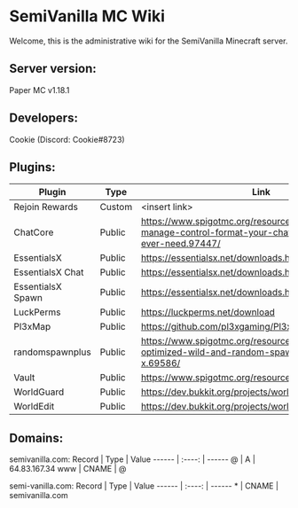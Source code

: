 # SemiVanilla MC Wiki

Welcome, this is the administrative wiki for the SemiVanilla Minecraft server.

## Server version:

Paper MC v1.18.1

## Developers:
Cookie (Discord: Cookie#8723)

## Plugins:
Plugin            |  Type  |      Link       | Maintainer
----------------- | ------ | --------------- | ----------
Rejoin Rewards    | Custom | \<insert link\> | Cookie
ChatCore          | Public | https://www.spigotmc.org/resources/chat-core-manage-control-format-your-chat-everything-youll-ever-need.97447/ | NA
EssentialsX       | Public | https://essentialsx.net/downloads.html | NA
EssentialsX Chat  | Public | https://essentialsx.net/downloads.html | NA
EssentialsX Spawn | Public | https://essentialsx.net/downloads.html | NA
LuckPerms         | Public | https://luckperms.net/download | NA
Pl3xMap           | Public | https://github.com/pl3xgaming/Pl3xMap | NA
randomspawnplus   | Public | https://www.spigotmc.org/resources/randomspawnplus-optimized-wild-and-random-spawn-1-8-x-1-15-x.69586/ | NA
Vault             | Public | https://www.spigotmc.org/resources/vault.34315/ | NA
WorldGuard        | Public | https://dev.bukkit.org/projects/worldguard | NA
WorldEdit         | Public | https://dev.bukkit.org/projects/worldedit | NA

## Domains:
semivanilla.com:
Record |  Type  | Value
------ | :----: | ------
@      |   A    | 64.83.167.34
www    | CNAME  | @

semi-vanilla.com:
Record |  Type  | Value
------ | :----: | ------
\*      |   CNAME    | semivanilla.com

